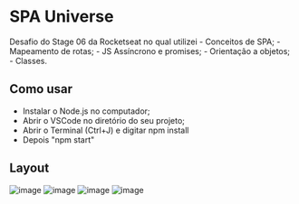 # SPA Universe
Desafio do Stage 06 da Rocketseat no qual utilizei - Conceitos de SPA; - Mapeamento de rotas; - JS Assíncrono e promises; - Orientação a objetos; - Classes.


## Como usar
- Instalar o Node.js no computador;
- Abrir o VSCode no diretório do seu projeto;
- Abrir o Terminal (Ctrl+J) e digitar npm install
- Depois "npm start"


## Layout
![image](https://user-images.githubusercontent.com/94807208/168671996-8f9dfd43-c222-4feb-aa1a-3ee283af1393.png)
![image](https://user-images.githubusercontent.com/94807208/168672050-0a305471-27c8-4051-a17c-b05ee5204c36.png)
![image](https://user-images.githubusercontent.com/94807208/168672093-ca2e386d-a7f5-4eba-b3da-6e0497fae25a.png)
![image](https://user-images.githubusercontent.com/94807208/169840267-5f778e25-1440-4836-a435-3e6d52f2c930.png)



